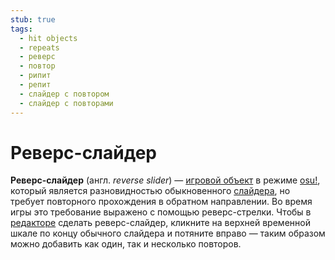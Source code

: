 ```yaml
---
stub: true
tags:
  - hit objects
  - repeats
  - реверс
  - повтор
  - рипит
  - репит
  - слайдер с повтором
  - слайдер с повторами
---
```


# Реверс-слайдер

**Реверс-слайдер** (англ. *reverse slider*) — [игровой объект](/wiki/Gameplay/Hit_object) в режиме [osu!](/wiki/Game_mode/osu!), который является разновидностью обыкновенного [слайдера](/wiki/Gameplay/Hit_object/Slider), но требует повторного прохождения в обратном направлении. Во время игры это требование выражено с помощью реверс-стрелки. Чтобы в [редакторе](/wiki/Client/Beatmap_editor) сделать реверс-слайдер, кликните на верхней временной шкале по концу обычного слайдера и потяните вправо — таким образом можно добавить как один, так и несколько повторов.
